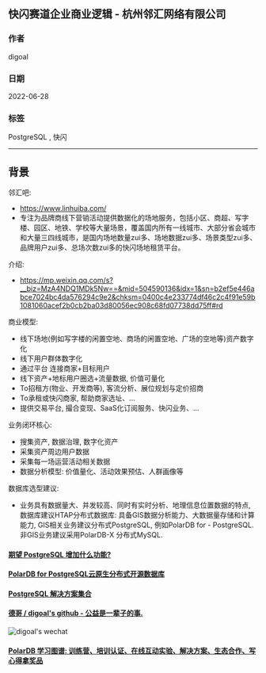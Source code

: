 ## 快闪赛道企业商业逻辑 - 杭州邻汇网络有限公司  
      
### 作者      
digoal      
      
### 日期      
2022-06-28     
      
### 标签      
PostgreSQL , 快闪       
      
----      
      
## 背景    
邻汇吧:  
- https://www.linhuiba.com/  
- 专注为品牌商线下营销活动提供数据化的场地服务，包括小区、商超、写字楼、园区、地铁、学校等大量场景，覆盖国内所有一线城市、大部分省会城市和大量三四线城市，是国内场地数量zui多、场地数据zui多、场景类型zui多、品牌用户zui多、总场次数zui多的快闪场地租赁平台。  
  
介绍:  
- https://mp.weixin.qq.com/s?__biz=MzA4NDQ1MDk5Nw==&mid=504590136&idx=1&sn=b2ef5e446abce7024bc4da576294c9e2&chksm=0400c4e233774df46c2c4f91e59b1081060acef2b0cb2ba03d80056ec908c68fd07738dd75ff#rd  
  
商业模型:   
- 线下场地(例如写字楼的闲置空地、商场的闲置空地、广场的空地等)资产数字化   
- 线下用户群体数字化   
- 通过平台 连接商家+目标用户   
- 线下资产+地标用户圈选+流量数据, 价值可量化   
- To招租方(物业、开发商等), 客流分析、展位规划与定价招商   
- To承租或快闪商家, 帮助商家选址、...   
- 提供交易平台, 撮合变现、SaaS化订阅服务、快闪业务、...   
  
业务闭环核心:   
- 搜集资产, 数据治理, 数字化资产   
- 采集资产周边用户数据   
- 采集每一场运营活动相关数据   
- 数据分析模型: 价值量化、活动效果预估、人群画像等    
  
数据库选型建议:   
- 业务具有数据量大、并发较高、同时有实时分析、地理信息位置数据的特点, 数据库建议HTAP分布式数据库: 具备GIS数据分析能力、大数据量存储和计算能力, GIS相关业务建议分布式PostgreSQL, 例如PolarDB for - PostgreSQL.  非GIS业务建议采用PolarDB-X 分布式MySQL.  
  
  
#### [期望 PostgreSQL 增加什么功能?](https://github.com/digoal/blog/issues/76 "269ac3d1c492e938c0191101c7238216")
  
  
#### [PolarDB for PostgreSQL云原生分布式开源数据库](https://github.com/ApsaraDB/PolarDB-for-PostgreSQL "57258f76c37864c6e6d23383d05714ea")
  
  
#### [PostgreSQL 解决方案集合](https://yq.aliyun.com/topic/118 "40cff096e9ed7122c512b35d8561d9c8")
  
  
#### [德哥 / digoal's github - 公益是一辈子的事.](https://github.com/digoal/blog/blob/master/README.md "22709685feb7cab07d30f30387f0a9ae")
  
  
![digoal's wechat](../pic/digoal_weixin.jpg "f7ad92eeba24523fd47a6e1a0e691b59")
  
  
#### [PolarDB 学习图谱: 训练营、培训认证、在线互动实验、解决方案、生态合作、写心得拿奖品](https://www.aliyun.com/database/openpolardb/activity "8642f60e04ed0c814bf9cb9677976bd4")
  
